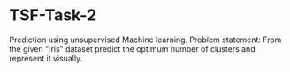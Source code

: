 # TSF-Task-2
Prediction using unsupervised Machine learning. 
Problem statement: From the given "Iris" dataset predict the optimum number of clusters and represent it
visually. 
